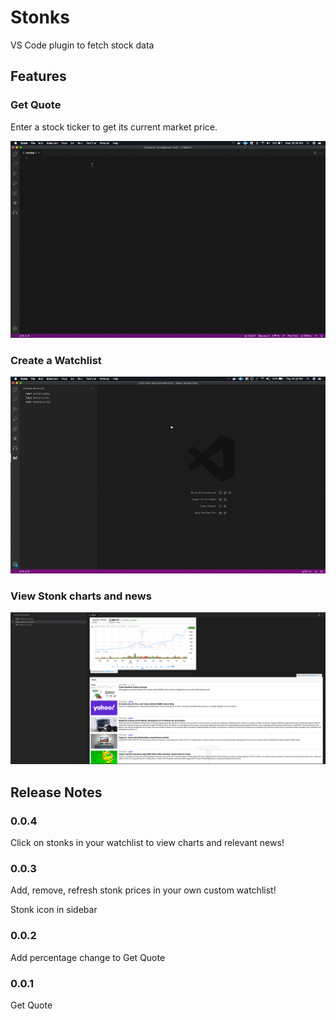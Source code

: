# Stonks

VS Code plugin to fetch stock data

## Features

### Get Quote
Enter a stock ticker to get its current market price.

![](stonkGetQuoteDemo.gif)

### Create a Watchlist

![](watchlist.gif)

### View Stonk charts and news

![](chartnews_screenshot.png)


## Release Notes

### 0.0.4

Click on stonks in your watchlist to view charts and relevant news!

### 0.0.3

Add, remove, refresh stonk prices in your own custom watchlist! 

Stonk icon in sidebar

### 0.0.2

Add percentage change to Get Quote


### 0.0.1

Get Quote

